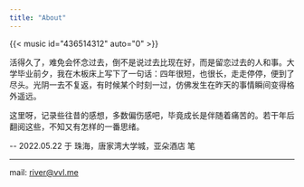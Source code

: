 ```yaml
---
title: "About"
---
```


{{< music id="436514312" auto="0" >}}

活得久了，难免会怀念过去，倒不是说过去比现在好，而是留恋过去的人和事。大学毕业前夕，我在木板床上写下了一句话：四年很短，也很长，走走停停，便到了尽头。光阴一去不复返，有时候某个时刻一过，仿佛发生在昨天的事情瞬间变得格外遥远。

这里呀，记录些往昔的感想，多数偏伤感吧，毕竟成长是伴随着痛苦的。若干年后翻阅这些，不知又有怎样的一番思绪。

-- 2022.05.22 于 珠海，唐家湾大学城，亚朵酒店 笔

---

mail: river@vvl.me
